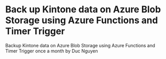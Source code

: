 # Back up Kintone data on Azure Blob Storage using Azure Functions and Timer Trigger
Backup Kintone data on Azure Blob Storage using Azure Functions and Timer Trigger once a month by Duc Nguyen
